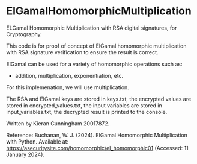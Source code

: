 # ElGamalHomomorphicMultiplication
ELGamal Homomorphic Multiplication with RSA digital signatures, for Cryptography.



This code is for proof of concept of ElGamal homomorphic multiplication with RSA signature verification to ensure the result is correct.

ElGamal can be used for a variety of homomorphic operations such as:

  - addition, multiplication, exponentiation, etc.

For this implemenation, we will use multiplication.


The RSA and ElGamal keys are stored in keys.txt,
the encrypted values are stored in encrypted_values.txt,
the input variables are stored in input_variables.txt,
the decrypted result is printed to the console.


Written by Kieran Cunningham 20017872.


Reference: 
Buchanan, W. J. (2024). ElGamal Homomorphic Multiplication with Python. Available at: https://asecuritysite.com/homomorphic/el_homomorphic01 (Accessed: 11 January 2024).
